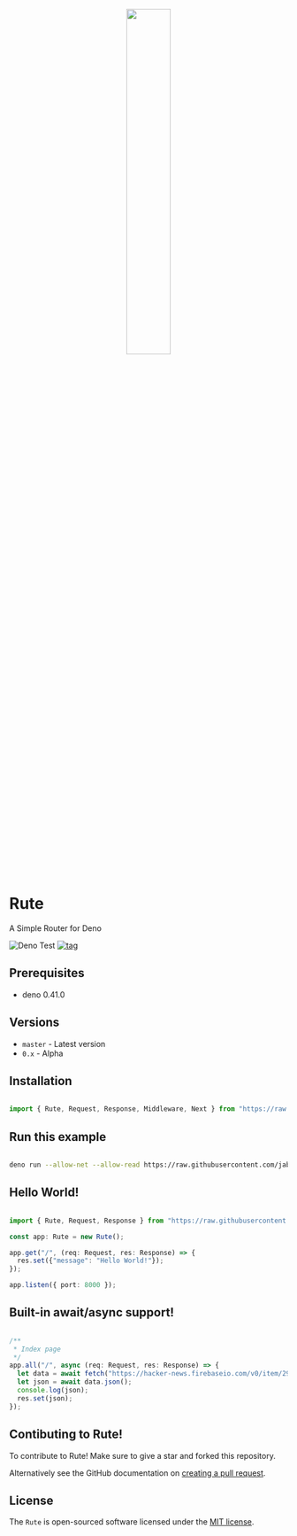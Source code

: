 <p align="center">
<image src="https://raw.githubusercontent.com/jabernardo/rute/master/assets/rute.png" width="40%" height="40%" />
</p>

# Rute 
A Simple Router for Deno

![Deno Test](https://github.com/jabernardo/rute/workflows/Deno%20Test/badge.svg)
[![tag](https://img.shields.io/badge/deno-v0.41.0-green.svg)](https://github.com/denoland/deno)

## Prerequisites

- deno 0.41.0

## Versions

- `master` - Latest version
- `0.x` - Alpha

## Installation

```ts

import { Rute, Request, Response, Middleware, Next } from "https://raw.githubusercontent.com/jabernardo/rute/0.x/mod.ts";

```

## Run this example

```sh

deno run --allow-net --allow-read https://raw.githubusercontent.com/jabernardo/rute/0.x/example/app.ts

```

## Hello World!

```ts

import { Rute, Request, Response } from "https://raw.githubusercontent.com/jabernardo/rute/0.x/mod.ts";

const app: Rute = new Rute();

app.get("/", (req: Request, res: Response) => {
  res.set({"message": "Hello World!"});
});

app.listen({ port: 8000 });

```

## Built-in await/async support!

```ts

/**
 * Index page
 */
app.all("/", async (req: Request, res: Response) => {
  let data = await fetch("https://hacker-news.firebaseio.com/v0/item/2921983.json?print=pretty");
  let json = await data.json();
  console.log(json);
  res.set(json);
});


```

## Contibuting to Rute!
To contribute to Rute! Make sure to give a star and forked this repository.

Alternatively see the GitHub documentation on [creating a pull request](https://help.github.com/en/github/collaborating-with-issues-and-pull-requests/creating-a-pull-request).

## License
The `Rute` is open-sourced software licensed under the [MIT license](http://opensource.org/licenses/MIT).
